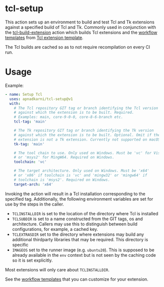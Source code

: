 # tcl-setup

This action sets up an environment to build and test Tcl and Tk extensions
against a specified build of Tcl and Tk. Commonly used in conjunction with the
[tcl-build-extension](https://github.com/apnadkarni/tcl-build-extension)
action which builds Tcl extensions and
the [workflow templates](https://github.com/apnadkarni/tcl-extension-template/tree/main/.github/workflows) from
[Tcl extension template](https://github.com/apnadkarni/tcl-extension-template).

The Tcl builds are cached so as to not require recompilation on every CI run.

# Usage

Example:

```yaml
- name: Setup Tcl
  uses: apnadkarni/tcl-setup@v1
  with:
    # The Tcl repository GIT tag or branch identifying the Tcl version
    # against which the extension is to be built. Required.
    # Examples: main, core-9-0-0, core-8-6-branch etc.
    tcl-tag: 'main'

    # The Tk repository GIT tag or branch identifying the Tk version
    # against which the extension is to be built. Optional. Omit if the
    # extension is not a Tk extension. Currently not supported on macOS.
    tk-tag: 'main'

    # The tool chain to use. Only used on Windows. Must be 'vc' for Visual C++
    # or 'msys2' for MingW64. Required on Windows.
    toolchain: 'vc'

    # The target architecture. Only used on Windows. Must be 'x64'
    # or 'x86' if toolchain is 'vc' and 'mingw32' or 'mingw64' if
    # toolchain is 'msys2'. Required on Windows.
    target-arch: 'x64'
```

Invoking the action will result in a Tcl installation corresponding to the
specified tag. Additionally, the following environment variables are set
for use by the steps in the caller.

- `TCLINSTALLDIR` is set to the location of the directory where Tcl is installed
- `TCLSUBDIR` is set to a name constructed from the GIT tags, os and architecture.
  Callers may use this to distinguish between build configurations, for example,
  a cached key.
- `TCLEXTRASDIR` set to the directory where extensions may build any additional
  thirdparty libraries that may be required. This directory is specific
- `IMAGEOS` set to the runner image (e.g. `ubuntu20`). This is supposed to be
  already available in the `env` context but is not seen by the caching code
  so it is set explicitly.

Most extensions will only care about `TCLINSTALLDIR`.

See the [workflow templates](https://github.com/apnadkarni/tcl-extension-template/tree/main/.github/workflows)
that you can customize for your extension.
